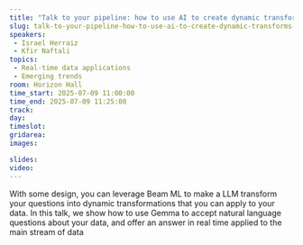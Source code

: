 ```yaml
---
title: "Talk to your pipeline: how to use AI to create dynamic transforms in streaming"
slug: talk-to-your-pipeline-how-to-use-ai-to-create-dynamic-transforms-in-streaming
speakers:
 - Israel Herraiz
 - Kfir Naftali
topics:
 - Real-time data applications
 - Emerging trends
room: Horizon Hall
time_start: 2025-07-09 11:00:00
time_end: 2025-07-09 11:25:00
track: 
day: 
timeslot: 
gridarea: 
images: 

slides:
video:
---
```


With some design, you can leverage Beam ML to make a LLM transform your questions into dynamic transformations that you can apply to your data. In this talk, we show how to use Gemma to accept natural language questions about your data, and offer an answer in real time applied to the main stream of data